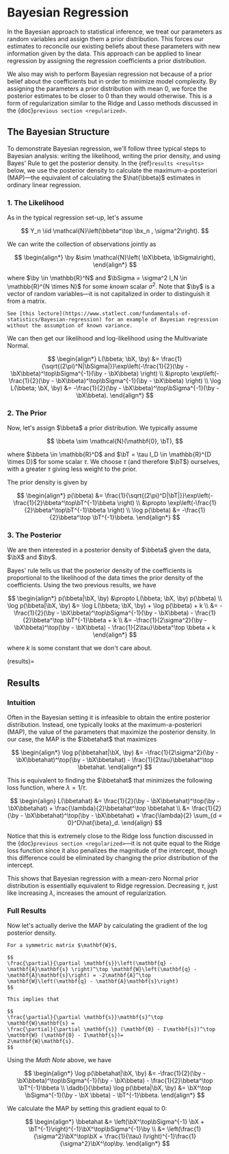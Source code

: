 Bayesian Regression
==============

$$
\newcommand{\sumN}{\sum_{n = 1}^N}
\newcommand{\sumn}{\sum_n}
\newcommand{\prodN}{\prod_{n = 1}^N}
\newcommand{\by}{\mathbf{y}} \newcommand{\bX}{\mathbf{X}}
\newcommand{\bx}{\mathbf{x}}
\newcommand{\bbeta}{\boldsymbol{\beta}}
\newcommand{\btheta}{\boldsymbol{\theta}}
\newcommand{\bbetahat}{\boldsymbol{\hat{\beta}}}
\newcommand{\bthetahat}{\boldsymbol{\hat{\theta}}}
\newcommand{\bSigma}{\boldsymbol{\Sigma}}
\newcommand{\bT}{\mathbf{T}}
\newcommand{\dadb}[2]{\frac{\partial #1}{\partial #2}}
\newcommand{\iid}{\overset{\small{\text{i.i.d.}}}{\sim}}
$$

In the Bayesian approach to statistical inference, we treat our parameters as random variables and assign them a prior distribution. This forces our estimates to reconcile our existing beliefs about these parameters with new information given by the data. This approach can be applied to linear regression by assigning the regression coefficients a prior distribution. 



We also may wish to perform Bayesian regression not because of a prior belief about the coefficients but in order to minimize model complexity. By assigning the parameters a prior distribution with mean 0, we force the posterior estimates to be closer to 0 than they would otherwise. This is a form of regularization similar to the Ridge and Lasso methods discussed in the {doc}`previous section <regularized>`. 



## The Bayesian Structure

To demonstrate Bayesian regression, we'll follow three typical steps to Bayesian analysis: writing the likelihood, writing the prior density, and using Bayes' Rule to get the posterior density. In the {ref}`results <results>` below, we use the posterior density to calculate the maximum-a-posteriori (MAP)—the equivalent of calculating the $\hat{\bbeta}$ estimates in ordinary linear regression. 



### 1. The Likelihood

As in the typical regression set-up, let's assume 


$$
Y_n \iid \mathcal{N}\left(\bbeta^\top \bx_n , \sigma^2\right).
$$


We can write the collection of observations jointly as  


$$
\begin{align*}
\by &\sim \mathcal{N}\left( \bX\bbeta, \bSigma\right),
\end{align*}
$$


where $\by \in \mathbb{R}^N$ and $\bSigma = \sigma^2 I_N \in \mathbb{R}^{N \times N}$ for some *known* scalar $\sigma^2$. Note that $\by$ is a vector of random variables—it is not capitalized in order to distinguish it from a matrix.



```{note}
See [this lecture](https://www.statlect.com/fundamentals-of-statistics/Bayesian-regression) for an example of Bayesian regression without the assumption of known variance. 
```



We can then get our likelihood and log-likelihood using the Multivariate Normal. 


$$
\begin{align*}
L(\bbeta; \bX, \by) 
&= 
\frac{1}{\sqrt{(2\pi)^N|\bSigma|}}\exp\left(-\frac{1}{2}(\by - \bX\bbeta)^\top\bSigma^{-1}(\by - \bX\bbeta) \right) 
\\
&\propto \exp\left(-\frac{1}{2}(\by - \bX\bbeta)^\top\bSigma^{-1}(\by - \bX\bbeta) \right) 
\\
\log L(\bbeta; \bX, \by) &= -\frac{1}{2}(\by - \bX\bbeta)^\top\bSigma^{-1}(\by - \bX\bbeta).
\end{align*}
$$



### 2. The Prior

Now, let's assign $\bbeta$ a prior distribution. We typically assume 

$$
\bbeta \sim \mathcal{N}(\mathbf{0}, \bT),
$$


where $\bbeta \in \mathbb{R}^D$ and $\bT = \tau I_D \in \mathbb{R}^{D \times D}$ for some scalar $\tau$. We choose $\tau$ (and therefore $\bT$) ourselves, with a greater $\tau$ giving less weight to the prior. 



The prior density is given by


$$
\begin{align*}
p(\bbeta) &= 
\frac{1}{\sqrt{(2\pi)^D|\bT|}}\exp\left(-\frac{1}{2}\bbeta^\top\bT^{-1}\bbeta \right) 
\\
&\propto \exp\left(-\frac{1}{2}\bbeta^\top\bT^{-1}\bbeta \right)
\\
\log p(\bbeta) &= -\frac{1}{2}\bbeta^\top \bT^{-1}\bbeta.
\end{align*}
$$



### 3. The Posterior



We are then interested in a posterior density of $\bbeta$ given the data, $\bX$ and $\by$.

Bayes' rule tells us that the posterior density of the coefficients is proportional to the likelihood of the data times the prior density of the coefficients. Using the two previous results, we have


$$
\begin{align*}
p(\bbeta|\bX, \by) &\propto L(\bbeta; \bX, \by) p(\bbeta) 
\\
\log p(\bbeta|\bX, \by) &= \log L(\bbeta; \bX, \by) + \log p(\bbeta) + k
\\
&=  -\frac{1}{2}(\by - \bX\bbeta)^\top\bSigma^{-1}(\by - \bX\bbeta) - \frac{1}{2}\bbeta^\top \bT^{-1}\bbeta + k 
\\
&= -\frac{1}{2\sigma^2}(\by - \bX\bbeta)^\top(\by - \bX\bbeta) - \frac{1}{2\tau}\bbeta^\top \bbeta + k 
\end{align*}
$$


where $k$ is some constant that we don't care about.



(results)= 

## Results

### Intuition

Often in the Bayesian setting it is infeasible to obtain the entire posterior distribution. Instead, one typically looks at the maximum-a-posteriori (MAP), the value of the parameters that maximize the posterior density. In our case, the MAP is the $\bbetahat$ that maximizes 


$$
\begin{align*}
\log p(\bbetahat|\bX, \by) &= -\frac{1}{2\sigma^2}(\by - \bX\bbetahat)^\top(\by - \bX\bbetahat) - \frac{1}{2\tau}\bbetahat^\top \bbetahat.
\end{align*}
$$


This is equivalent to finding the $\bbetahat$ that minimizes the following loss function, where $\lambda = 1/\tau$. 


$$
\begin{align}
L(\bbetahat) &= \frac{1}{2}(\by - \bX\bbetahat)^\top(\by - \bX\bbetahat) + \frac{\lambda}{2}\bbetahat^\top \bbetahat 
\\
&= \frac{1}{2}(\by - \bX\bbetahat)^\top(\by - \bX\bbetahat) + \frac{\lambda}{2} \sum_{d = 0}^D\hat{\beta}_d.
\end{align}
$$


Notice that this is extremely close to the Ridge loss function discussed in the {doc}`previous section <regularized>`—it is not quite equal to the Ridge loss function since it also penalizes the magnitude of the intercept, though this difference could be eliminated by changing the prior distribution of the intercept.



This shows that Bayesian regression with a mean-zero Normal prior distribution is essentially equivalent to Ridge regression. Decreasing $\tau$, just like increasing $\lambda$, increases the amount of regularization. 



### Full Results

Now let's actually derive the MAP by calculating the gradient of the log posterior density. 



```{admonition} Math Note
For a symmetric matrix $\mathbf{W}$, 

$$
\frac{\partial}{\partial \mathbf{s}}\left(\mathbf{q} - \mathbf{A}\mathbf{s} \right)^\top \mathbf{W}\left(\mathbf{q} - \mathbf{A}\mathbf{s}\right) = -2\mathbf{A}^\top \mathbf{W}\left(\mathbf{q} - \mathbf{A}\mathbf{s}\right)
$$

This implies that

$$
\frac{\partial}{\partial \mathbf{s}}\mathbf{s}^\top \mathbf{W}\mathbf{s} = 
\frac{\partial}{\partial \mathbf{s}} (\mathbf{0} - I\mathbf{s})^\top \mathbf{W} (\mathbf{0} - I\mathbf{s})= 
2\mathbf{W}\mathbf{s}.
$$
```



Using the *Math Note* above, we have


$$
\begin{align*}
\log p(\bbetahat|\bX, \by) &=  -\frac{1}{2}(\by - \bX\bbeta)^\top\bSigma^{-1}(\by - \bX\bbeta) - \frac{1}{2}\bbeta^\top \bT^{-1}\bbeta \\
\dadb{}{\bbeta} \log p(\bbeta|\bX, \by) &= \bX^\top \bSigma^{-1}(\by - \bX \bbeta) - \bT^{-1}\bbeta.
\end{align*}
$$


We calculate the MAP by setting this gradient equal to 0:


$$
\begin{align*}
\bbetahat &= \left(\bX^\top\bSigma^{-1} \bX + \bT^{-1}\right)^{-1}\bX^\top\bSigma^{-1}\by \\
&= \left(\frac{1}{\sigma^2}\bX^\top\bX + \frac{1}{\tau} I\right)^{-1}\frac{1}{\sigma^2}\bX^\top\by.
\end{align*}
$$